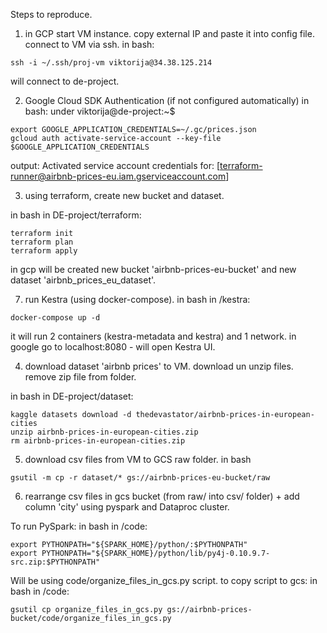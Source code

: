 Steps to reproduce. 

1. in GCP start VM instance. 
copy external IP and paste it into config file. 
connect to VM via ssh. 
in bash: 
```
ssh -i ~/.ssh/proj-vm viktorija@34.38.125.214
```
will connect to de-project.

2. Google Cloud SDK Authentication (if not configured automatically)
in bash: under viktorija@de-project:~$ 
```
export GOOGLE_APPLICATION_CREDENTIALS=~/.gc/prices.json
gcloud auth activate-service-account --key-file $GOOGLE_APPLICATION_CREDENTIALS
```
output: Activated service account credentials for: [terraform-runner@airbnb-prices-eu.iam.gserviceaccount.com]

3. using terraform, create new bucket and dataset.  

in bash in DE-project/terraform:
```
terraform init
terraform plan
terraform apply
```
in gcp will be created new bucket 'airbnb-prices-eu-bucket' and new dataset 'airbnb_prices_eu_dataset'. 

7. run Kestra (using docker-compose). 
in bash in /kestra:
```
docker-compose up -d
```
it will run 2 containers (kestra-metadata and kestra) and 1 network. 
in google go to localhost:8080 - will open Kestra UI. 

4. download dataset 'airbnb prices' to VM. 
download un unzip files. remove zip file from folder.

in bash in DE-project/dataset:
```
kaggle datasets download -d thedevastator/airbnb-prices-in-european-cities 
unzip airbnb-prices-in-european-cities.zip 
rm airbnb-prices-in-european-cities.zip
```

5. download csv files from VM to GCS raw folder.
in bash 
```
gsutil -m cp -r dataset/* gs://airbnb-prices-eu-bucket/raw
```

6.  rearrange csv files in gcs bucket (from raw/ into csv/ folder) + add column 'city' using pyspark and Dataproc cluster.

To run PySpark:
in bash in /code:
```
export PYTHONPATH="${SPARK_HOME}/python/:$PYTHONPATH"
export PYTHONPATH="${SPARK_HOME}/python/lib/py4j-0.10.9.7-src.zip:$PYTHONPATH"
```

Will be using code/organize_files_in_gcs.py script. 
to copy script to gcs:
in bash in /code:
```
gsutil cp organize_files_in_gcs.py gs://airbnb-prices-bucket/code/organize_files_in_gcs.py
```





